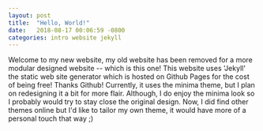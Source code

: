 ```yaml
---
layout: post
title:  "Hello, World!"
date:   2018-08-17 00:06:59 -0800
categories: intro website jekyll
---
```


Welcome to my new website, my old website has been removed for a more modular designed website -- which is this one! This website uses 'Jekyll' the static web site generator which is hosted on Github Pages for the cost of being free! Thanks Github! Currently, it uses the minima theme, but I plan on redesigning it a bit for more flair. Although, I do enjoy the minima look so I probably would try to stay close the original design. Now, I did find other themes online but I'd like to tailor my own theme, it would have more of a personal touch that way ;)